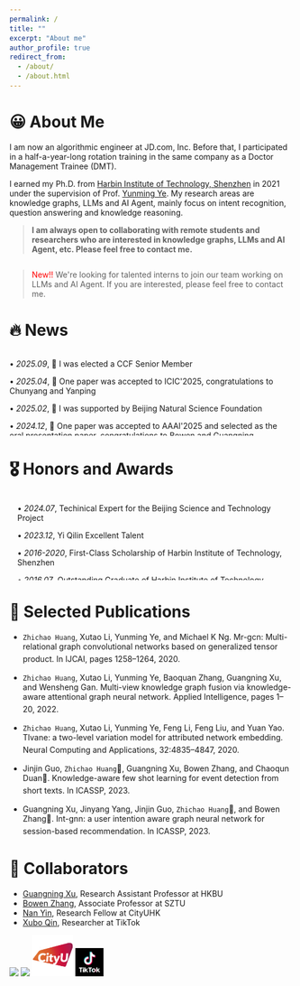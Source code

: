 ```yaml
---
permalink: /
title: ""
excerpt: "About me"
author_profile: true
redirect_from: 
  - /about/
  - /about.html
---
```


# 😀 About Me
I am now an algorithmic engineer at JD.com, Inc. Before that, I participated in a half-a-year-long rotation training in the same company as a Doctor Management Trainee (DMT).

I earned my Ph.D. from <a href="http://en.hitsz.edu.cn/">Harbin Institute of Technology, Shenzhen</a> in 2021 under the supervision of Prof. <a href="https://faculty.hitsz.edu.cn/yeyunming?lang=en">Yunming Ye</a>. My research areas are knowledge graphs, LLMs and AI Agent, mainly focus on intent recognition, question answering and knowledge reasoning.

>  <span>**I am always open to collaborating with remote students and researchers who are interested in knowledge graphs, LLMs and AI Agent, etc. Please feel free to contact me.**</span> 
```zhichao [at] cshzc [dot] top
```

> <span style="color:red">New!!</span> We're looking for talented interns to join our team working on LLMs and AI Agent. If you are interested, please feel free to contact me.

# 🔥 News
<div style="height: 150px; overflow-y: scroll;">
  <div styple="padding-left: 1em;">
    <p>• <em>2025.09</em>, 🎉 I was elected a CCF Senior Member</p>
    <p>• <em>2025.04</em>, 🎉 One paper was accepted to ICIC'2025, congratulations to Chunyang and Yanping</p>
    <p>• <em>2025.02</em>, 🎉 I was supported by Beijing Natural Science Foundation</p>
    <p>• <em>2024.12</em>, 🎉 One paper was accepted to AAAI'2025 and selected as the oral presentation paper, congratulations to Bowen and Guangning</p>
    <p>• <em>2024.08</em>, 🎉 One paper was acceptd to Applied Intelligence Journal</p>
    <p>• <em>2024.07</em>, 🎉 I was elected as a technical expert for the Beijing Science and Technology Project</p>
    <p>• <em>2023.12</em>, 🎉 Awarded the "Yi Qilin" Excellent Talent designation by the Beijing Economic-Technological Development Area</p>
    <p>• <em>2023.12</em>, 🎉 I became an associate senior researcher at the Beijing Natural Science Research Series Committee</p>
    <p>• <em>2023.02</em>, 🎉 Two corresponding author papers were accepted to ICASSP'2023</p>
  </div>
</div>

# 🎖 Honors and Awards
<div style="height: 150px; overflow-y: scroll;">
  <div style="padding-left: 1em;">
    <p>• <em>2024.07</em>, Techinical Expert for the Beijing Science and Technology Project</p>
    <p>• <em>2023.12</em>, Yi Qilin Excellent Talent</p>
    <p>• <em>2016-2020</em>, First-Class Scholarship of Harbin Institute of Technology, Shenzhen</p>
    <p>• <em>2016.07</em>, Outstanding Graduate of Harbin Institute of Technology, Shenzhen</p>
    <p>• <em>2015.07</em>, Merit Student of Harbin Institute of Technology, Shenzhen</p>
  </div>
</div>

# 📝 Selected Publications
- `Zhichao Huang`, Xutao Li, Yunming Ye, and Michael K Ng. Mr-gcn: Multi-relational graph convolutional networks based on generalized tensor product. In IJCAI, pages 1258–1264, 2020. <a href="https://www.ijcai.org/proceedings/2020/175"><i style="font-size: 20px;" class="fa fa-file-pdf"></i></a> <a href="https://github.com/iceshzc/MR-GCN-DENSE"><i style="font-size: 20px;" class="fab fa-fw fa-github"></i></a>

- `Zhichao Huang`, Xutao Li, Yunming Ye, Baoquan Zhang, Guangning Xu, and Wensheng Gan. Multi-view knowledge graph fusion via knowledge-aware attentional graph neural network. Applied Intelligence, pages 1–20, 2022. <a href="https://link.springer.com/article/10.1007/s10489-022-03667-1"><i style="font-size: 20px;" class="fa fa-file-pdf"></i></a> <a href="https://code.aliyun.com/hithzc/KAGNN"><i style="font-size: 20px;" class="fab fa-fw fa-github"></i></a>

- `Zhichao Huang`, Xutao Li, Yunming Ye, Feng Li, Feng Liu, and Yuan Yao. Tlvane: a two-level variation model for attributed network embedding. Neural Computing and Applications, 32:4835–4847, 2020. <a href="https://link.springer.com/article/10.1007/s00521-018-3875-5"><i style="font-size: 20px;" class="fa fa-file-pdf"></i></a>

- Jinjin Guo, `Zhichao Huang`📧, Guangning Xu, Bowen Zhang, and Chaoqun Duan📧. Knowledge-aware few shot learning for event detection from short texts. In ICASSP, 2023. <a href="https://ieeexplore.ieee.org/document/10095891"><i style="font-size: 20px;" class="fa fa-file-pdf"></i></a>

- Guangning Xu, Jinyang Yang, Jinjin Guo, `Zhichao Huang`📧, and Bowen Zhang📧. Int-gnn: a user intention aware graph neural network for session-based recommendation. In ICASSP, 2023.  <a href="https://ieeexplore.ieee.org/abstract/document/10097031"><i style="font-size: 20px;" class="fa fa-file-pdf"></i></a> <a href="https://github.com/xuguangning1218/IntGNN_ICASSP2023"><i style="font-size: 20px;" class="fab fa-fw fa-github"></i></a>

# 🤝 Collaborators
- [Guangning Xu](https://xuguangning1218.github.io/), Research Assistant Professor at HKBU
- [Bowen Zhang](https://scholar.google.com/citations?hl=en&user=2O1BOpEAAAAJ), Associate Professor at SZTU
- [Nan Yin](https://scholar.google.com/citations?user=NoOK0pIAAAAJ&hl=en), Research Fellow at CityUHK
- [Xubo Qin](https://scholar.google.com/citations?user=3GRaz1AAAAAJ&hl=en), Researcher at TikTok

<img class="svg" src="/images/hkbu_logo.png" width="105pt"> <img class="svg" src="/images/sztu_logo.png" width="50pt"> <img class="svg" src="/images/cityu.png" width="73pt"> <img class="svg" src="/images/tiktok.png" width="50pt">